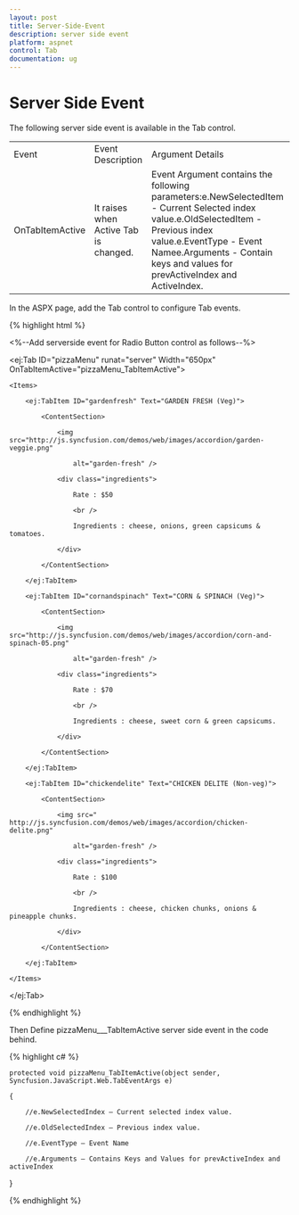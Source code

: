 ```yaml
---
layout: post
title: Server-Side-Event
description: server side event
platform: aspnet
control: Tab
documentation: ug
---
```


# Server Side Event

The following server side event is available in the Tab control.

<table>
<tr>
<td>
Event</td><td>
Event Description</td><td>
Argument Details</td></tr>
<tr>
<td>
OnTabItemActive</td><td>
It raises when Active Tab is changed.</td><td>
Event Argument contains the following parameters:e.NewSelectedItem - Current Selected index value.e.OldSelectedItem - Previous index value.e.EventType - Event Namee.Arguments - Contain keys and values for prevActiveIndex and ActiveIndex.</td></tr>
</table>
 In the ASPX page, add the Tab control to configure Tab events.

{% highlight html %}

<%--Add serverside event for Radio Button control as follows--%>

<ej:Tab ID="pizzaMenu" runat="server" Width="650px" OnTabItemActive="pizzaMenu_TabItemActive">

    <Items>

        <ej:TabItem ID="gardenfresh" Text="GARDEN FRESH (Veg)">

            <ContentSection>

                <img src="http://js.syncfusion.com/demos/web/images/accordion/garden-veggie.png"

                    alt="garden-fresh" />

                <div class="ingredients">

                    Rate : $50

                    <br />

                    Ingredients : cheese, onions, green capsicums & tomatoes.

                </div>

            </ContentSection>

        </ej:TabItem>

        <ej:TabItem ID="cornandspinach" Text="CORN & SPINACH (Veg)">

            <ContentSection>

                <img src="http://js.syncfusion.com/demos/web/images/accordion/corn-and-spinach-05.png"

                    alt="garden-fresh" />

                <div class="ingredients">

                    Rate : $70

                    <br />

                    Ingredients : cheese, sweet corn & green capsicums.

                </div>

            </ContentSection>

        </ej:TabItem>

        <ej:TabItem ID="chickendelite" Text="CHICKEN DELITE (Non-veg)">

            <ContentSection>

                <img src=" http://js.syncfusion.com/demos/web/images/accordion/chicken-delite.png"

                    alt="garden-fresh" />

                <div class="ingredients">

                    Rate : $100

                    <br />

                    Ingredients : cheese, chicken chunks, onions & pineapple chunks.

                </div>

            </ContentSection>

        </ej:TabItem>

    </Items>

</ej:Tab>





{% endhighlight %}

Then Define pizzaMenu___TabItemActive server side event in the code behind.

{% highlight c# %}

    protected void pizzaMenu_TabItemActive(object sender, Syncfusion.JavaScript.Web.TabEventArgs e)

    {

        //e.NewSelectedIndex – Current selected index value.

        //e.OldSelectedIndex – Previous index value.

        //e.EventType – Event Name

        //e.Arguments – Contains Keys and Values for prevActiveIndex and activeIndex

   }





{% endhighlight %}




